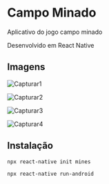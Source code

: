 # Campo Minado

Aplicativo do jogo campo minado

Desenvolvido em React Native

## Imagens


![Capturar1](https://github.com/TacioPatez/mines/assets/85260969/5e956dd3-4313-4226-84c7-f0efe3888dd2)


![Capturar2](https://github.com/TacioPatez/mines/assets/85260969/a95691c8-12e5-49d6-ba86-ff7cc051239f)


![Capturar3](https://github.com/TacioPatez/mines/assets/85260969/d30ad96c-2065-4dbb-ac44-3c745a17b669)


![Capturar4](https://github.com/TacioPatez/mines/assets/85260969/a9f277b0-48b8-4717-9694-dd11b17a5b54)


## Instalação

```
npx react-native init mines
```
```
npx react-native run-android
```

